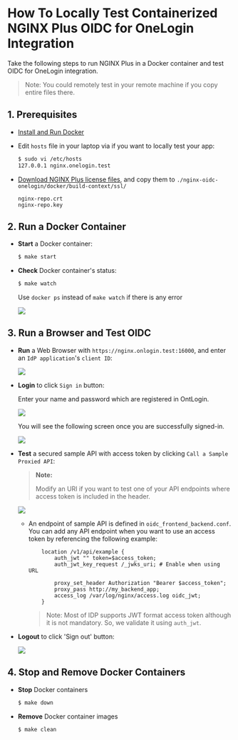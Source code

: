 # How To Locally Test Containerized NGINX Plus OIDC for OneLogin Integration

Take the following steps to run NGINX Plus in a Docker container and test OIDC for OneLogin integration.

> Note: You could remotely test in your remote machine if you copy entire files there.

## 1. Prerequisites

- [Install and Run Docker](https://docs.docker.com/engine/install/)
- Edit `hosts` file in your laptop via if you want to locally test your app:

  ```bash
  $ sudo vi /etc/hosts
  127.0.0.1 nginx.onelogin.test
  ```

- [Download NGINX Plus license files](https://www.nginx.com/free-trial-request/), and copy them to `./nginx-oidc-onelogin/docker/build-context/ssl/`

  ```
  nginx-repo.crt
  nginx-repo.key
  ```

## 2. Run a Docker Container

- **Start** a Docker container:

  ```bash
  $ make start
  ```

- **Check** Docker container's status:

  ```bash
  $ make watch
  ```
  Use `docker ps` instead of `make watch` if there is any error

  ![](./img/make-watch.png)

## 3. Run a Browser and Test OIDC

- **Run** a Web Browser with `https://nginx.onlogin.test:16000`, and enter an `IdP application`'s `client ID`:

  ![](./img/run-browser.png)

- **Login** to click `Sign in` button:

  Enter your name and password which are registered in OntLogin.

  ![](./img/login-onelogin.png)

  You will see the following screen once you are successfully signed-in.

  ![](./img/logged-in.png)

- **Test** a secured sample API with access token by clicking `Call a Sample Proxied API`:

  > **Note:**
  >
  > Modify an URI if you want to test one of your API endpoints where access token is included in the header.

  ![](./img/sample-api.png)

  - An endpoint of sample API is defined in `oidc_frontend_backend.conf`. You can add any API endpoint when you want to use an access token by referencing the following example:

    ```nginx
        location /v1/api/example {
            auth_jwt "" token=$access_token;
            auth_jwt_key_request /_jwks_uri; # Enable when using URL

            proxy_set_header Authorization "Bearer $access_token";
            proxy_pass http://my_backend_app;
            access_log /var/log/nginx/access.log oidc_jwt;
        }
    ```

    > Note: Most of IDP supports JWT format access token although it is not mandatory. So, we validate it using `auth_jwt`.

- **Logout** to click 'Sign out' button:

  ![](./img/logged-out.png)

## 4. Stop and Remove Docker Containers

- **Stop** Docker containers

  ```bash
  $ make down
  ```

- **Remove** Docker container images

  ```bash
  $ make clean
  ```
